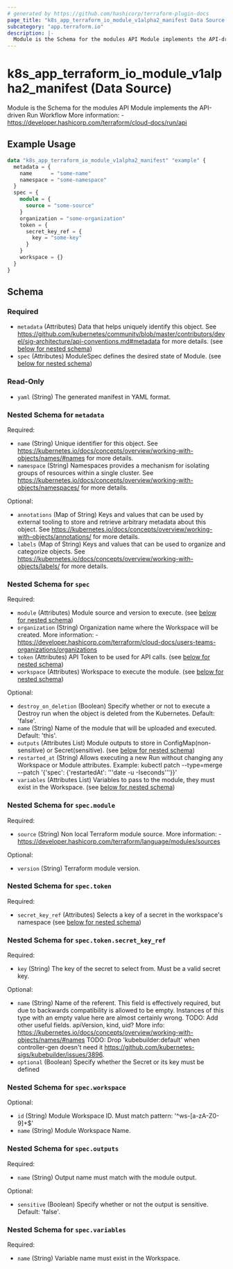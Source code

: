 ```yaml
---
# generated by https://github.com/hashicorp/terraform-plugin-docs
page_title: "k8s_app_terraform_io_module_v1alpha2_manifest Data Source - terraform-provider-k8s"
subcategory: "app.terraform.io"
description: |-
  Module is the Schema for the modules API Module implements the API-driven Run Workflow More information: - https://developer.hashicorp.com/terraform/cloud-docs/run/api
---
```


# k8s_app_terraform_io_module_v1alpha2_manifest (Data Source)

Module is the Schema for the modules API Module implements the API-driven Run Workflow More information: - https://developer.hashicorp.com/terraform/cloud-docs/run/api

## Example Usage

```terraform
data "k8s_app_terraform_io_module_v1alpha2_manifest" "example" {
  metadata = {
    name      = "some-name"
    namespace = "some-namespace"
  }
  spec = {
    module = {
      source = "some-source"
    }
    organization = "some-organization"
    token = {
      secret_key_ref = {
        key = "some-key"
      }
    }
    workspace = {}
  }
}
```

<!-- schema generated by tfplugindocs -->
## Schema

### Required

- `metadata` (Attributes) Data that helps uniquely identify this object. See https://github.com/kubernetes/community/blob/master/contributors/devel/sig-architecture/api-conventions.md#metadata for more details. (see [below for nested schema](#nestedatt--metadata))
- `spec` (Attributes) ModuleSpec defines the desired state of Module. (see [below for nested schema](#nestedatt--spec))

### Read-Only

- `yaml` (String) The generated manifest in YAML format.

<a id="nestedatt--metadata"></a>
### Nested Schema for `metadata`

Required:

- `name` (String) Unique identifier for this object. See https://kubernetes.io/docs/concepts/overview/working-with-objects/names/#names for more details.
- `namespace` (String) Namespaces provides a mechanism for isolating groups of resources within a single cluster. See https://kubernetes.io/docs/concepts/overview/working-with-objects/namespaces/ for more details.

Optional:

- `annotations` (Map of String) Keys and values that can be used by external tooling to store and retrieve arbitrary metadata about this object. See https://kubernetes.io/docs/concepts/overview/working-with-objects/annotations/ for more details.
- `labels` (Map of String) Keys and values that can be used to organize and categorize objects. See https://kubernetes.io/docs/concepts/overview/working-with-objects/labels/ for more details.


<a id="nestedatt--spec"></a>
### Nested Schema for `spec`

Required:

- `module` (Attributes) Module source and version to execute. (see [below for nested schema](#nestedatt--spec--module))
- `organization` (String) Organization name where the Workspace will be created. More information: - https://developer.hashicorp.com/terraform/cloud-docs/users-teams-organizations/organizations
- `token` (Attributes) API Token to be used for API calls. (see [below for nested schema](#nestedatt--spec--token))
- `workspace` (Attributes) Workspace to execute the module. (see [below for nested schema](#nestedatt--spec--workspace))

Optional:

- `destroy_on_deletion` (Boolean) Specify whether or not to execute a Destroy run when the object is deleted from the Kubernetes. Default: 'false'.
- `name` (String) Name of the module that will be uploaded and executed. Default: 'this'.
- `outputs` (Attributes List) Module outputs to store in ConfigMap(non-sensitive) or Secret(sensitive). (see [below for nested schema](#nestedatt--spec--outputs))
- `restarted_at` (String) Allows executing a new Run without changing any Workspace or Module attributes. Example: kubectl patch <KIND> <NAME> --type=merge --patch '{'spec': {'restartedAt': '''date -u -Iseconds'''}}'
- `variables` (Attributes List) Variables to pass to the module, they must exist in the Workspace. (see [below for nested schema](#nestedatt--spec--variables))

<a id="nestedatt--spec--module"></a>
### Nested Schema for `spec.module`

Required:

- `source` (String) Non local Terraform module source. More information: - https://developer.hashicorp.com/terraform/language/modules/sources

Optional:

- `version` (String) Terraform module version.


<a id="nestedatt--spec--token"></a>
### Nested Schema for `spec.token`

Required:

- `secret_key_ref` (Attributes) Selects a key of a secret in the workspace's namespace (see [below for nested schema](#nestedatt--spec--token--secret_key_ref))

<a id="nestedatt--spec--token--secret_key_ref"></a>
### Nested Schema for `spec.token.secret_key_ref`

Required:

- `key` (String) The key of the secret to select from. Must be a valid secret key.

Optional:

- `name` (String) Name of the referent. This field is effectively required, but due to backwards compatibility is allowed to be empty. Instances of this type with an empty value here are almost certainly wrong. TODO: Add other useful fields. apiVersion, kind, uid? More info: https://kubernetes.io/docs/concepts/overview/working-with-objects/names/#names TODO: Drop 'kubebuilder:default' when controller-gen doesn't need it https://github.com/kubernetes-sigs/kubebuilder/issues/3896.
- `optional` (Boolean) Specify whether the Secret or its key must be defined



<a id="nestedatt--spec--workspace"></a>
### Nested Schema for `spec.workspace`

Optional:

- `id` (String) Module Workspace ID. Must match pattern: '^ws-[a-zA-Z0-9]+$'
- `name` (String) Module Workspace Name.


<a id="nestedatt--spec--outputs"></a>
### Nested Schema for `spec.outputs`

Required:

- `name` (String) Output name must match with the module output.

Optional:

- `sensitive` (Boolean) Specify whether or not the output is sensitive. Default: 'false'.


<a id="nestedatt--spec--variables"></a>
### Nested Schema for `spec.variables`

Required:

- `name` (String) Variable name must exist in the Workspace.
